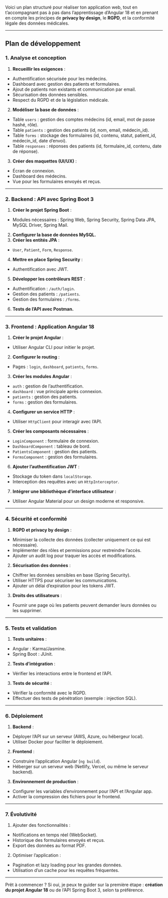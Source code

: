 Voici un plan structuré pour réaliser ton application web, tout en t’accompagnant pas à pas dans l’apprentissage d’Angular 18 et en prenant en compte les principes de **privacy by design**, le **RGPD**, et la conformité légale des données médicales.

---

## **Plan de développement**

### **1. Analyse et conception**
1. **Recueillir les exigences** :
  - Authentification sécurisée pour les médecins.
  - Dashboard avec gestion des patients et formulaires.
  - Ajout de patients non existants et communication par email.
  - Sécurisation des données sensibles.
  - Respect du RGPD et de la législation médicale.
2. **Modéliser la base de données** :
  - Table `users` : gestion des comptes médecins (id, email, mot de passe hashé, rôle).
  - Table `patients` : gestion des patients (id, nom, email, médecin_id).
  - Table `forms` : stockage des formulaires (id, contenu, statut, patient_id, médecin_id, date d’envoi).
  - Table `responses` : réponses des patients (id, formulaire_id, contenu, date de réponse).
3. **Créer des maquettes (UI/UX)** :
  - Écran de connexion.
  - Dashboard des médecins.
  - Vue pour les formulaires envoyés et reçus.

---

### **2. Backend : API avec Spring Boot 3**
1. **Créer le projet Spring Boot** :
  - Modules nécessaires : Spring Web, Spring Security, Spring Data JPA, MySQL Driver, Spring Mail.
2. **Configurer la base de données MySQL.**
3. **Créer les entités JPA** :
  - `User`, `Patient`, `Form`, `Response`.
4. **Mettre en place Spring Security** :
  - Authentification avec JWT.
5. **Développer les contrôleurs REST** :
  - Authentification : `/auth/login`.
  - Gestion des patients : `/patients`.
  - Gestion des formulaires : `/forms`.
6. **Tests de l’API avec Postman.**

---

### **3. Frontend : Application Angular 18**
1. **Créer le projet Angular** :
  - Utiliser Angular CLI pour initier le projet.
2. **Configurer le routing** :
  - Pages : `login`, `dashboard`, `patients`, `forms`.
3. **Créer les modules Angular** :
  - `auth` : gestion de l’authentification.
  - `dashboard` : vue principale après connexion.
  - `patients` : gestion des patients.
  - `forms` : gestion des formulaires.
4. **Configurer un service HTTP** :
  - Utiliser `HttpClient` pour interagir avec l’API.
5. **Créer les composants nécessaires** :
  - `LoginComponent` : formulaire de connexion.
  - `DashboardComponent` : tableau de bord.
  - `PatientsComponent` : gestion des patients.
  - `FormsComponent` : gestion des formulaires.
6. **Ajouter l’authentification JWT** :
  - Stockage du token dans `localStorage`.
  - Interception des requêtes avec un `HttpInterceptor`.
7. **Intégrer une bibliothèque d’interface utilisateur** :
  - Utiliser Angular Material pour un design moderne et responsive.

---

### **4. Sécurité et conformité**
1. **RGPD et privacy by design** :
  - Minimiser la collecte des données (collecter uniquement ce qui est nécessaire).
  - Implémenter des rôles et permissions pour restreindre l’accès.
  - Ajouter un audit log pour traquer les accès et modifications.
2. **Sécurisation des données** :
  - Chiffrer les données sensibles en base (Spring Security).
  - Utiliser HTTPS pour sécuriser les communications.
  - Ajouter un délai d’expiration pour les tokens JWT.
3. **Droits des utilisateurs** :
  - Fournir une page où les patients peuvent demander leurs données ou les supprimer.

---

### **5. Tests et validation**
1. **Tests unitaires** :
  - Angular : Karma/Jasmine.
  - Spring Boot : JUnit.
2. **Tests d’intégration** :
  - Vérifier les interactions entre le frontend et l’API.
3. **Tests de sécurité** :
  - Vérifier la conformité avec le RGPD.
  - Effectuer des tests de pénétration (exemple : injection SQL).

---

### **6. Déploiement**
1. **Backend** :
  - Déployer l’API sur un serveur (AWS, Azure, ou hébergeur local).
  - Utiliser Docker pour faciliter le déploiement.
2. **Frontend** :
  - Construire l’application Angular (`ng build`).
  - Héberger sur un serveur web (Netlify, Vercel, ou même le serveur backend).
3. **Environnement de production** :
  - Configurer les variables d’environnement pour l’API et l’Angular app.
  - Activer la compression des fichiers pour le frontend.

---

### **7. Évolutivité**
1. Ajouter des fonctionnalités :
  - Notifications en temps réel (WebSocket).
  - Historique des formulaires envoyés et reçus.
  - Export des données au format PDF.
2. Optimiser l’application :
  - Pagination et lazy loading pour les grandes données.
  - Utilisation d’un cache pour les requêtes fréquentes.

---

Prêt à commencer ? Si oui, je peux te guider sur la première étape : **création du projet Angular 18** ou de l’API Spring Boot 3, selon ta préférence.
